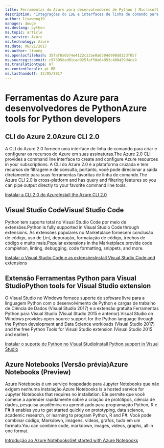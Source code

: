 ```yaml
---
title: Ferramentas do Azure para desenvolvedores de Python | Microsoft Docs
description: "Integrações do IDE e interfaces de linha de comando para desenvolvedores de Python trabalhando no Azure."
author: lisawong19
manager: douge
ms.devlang: python
ms.topic: article
ms.service: Azure
ms.technology: Azure
ms.date: 06/21/2017
ms.author: liwong
ms.openlocfilehash: 35faf0a6b74e4122c22ae0a6304d990dd13df057
ms.sourcegitcommit: c57305dad01cad925faf50a64953c408429d4ca9
ms.translationtype: HT
ms.contentlocale: pt-BR
ms.lasthandoff: 12/05/2017
---
```

# <a name="azure-tools-for-python-developers"></a><span data-ttu-id="9e022-103">Ferramentas do Azure para desenvolvedores de Python</span><span class="sxs-lookup"><span data-stu-id="9e022-103">Azure tools for Python developers</span></span>

## <a name="azure-cli-20"></a><span data-ttu-id="9e022-104">CLI do Azure 2.0</span><span class="sxs-lookup"><span data-stu-id="9e022-104">Azure CLI 2.0</span></span>

<span data-ttu-id="9e022-105">A CLI do Azure 2.0 fornece uma interface de linha de comando para criar e configurar os recursos do Azure em suas assinaturas.</span><span class="sxs-lookup"><span data-stu-id="9e022-105">The Azure 2.0 CLI provides a command line interface to create and configure Azure resources in your subscriptions.</span></span> <span data-ttu-id="9e022-106">A CLI do Azure 2.0 é a plataforma cruzada e tem recursos de filtragem e de consulta, portanto, você pode direcionar a saída diretamente para suas ferramentas favoritas de linha de comando.</span><span class="sxs-lookup"><span data-stu-id="9e022-106">The Azure CLI 2.0 is cross-platform and has query and filtering features so you can pipe output directly to your favorite command line tools.</span></span> 

[<span data-ttu-id="9e022-107">Instalar a CLI 2.0 do Azure</span><span class="sxs-lookup"><span data-stu-id="9e022-107">Install the Azure CLI 2.0</span></span>](https://docs.microsoft.com/cli/azure/install-azure-cli)

## <a name="visual-studio-code"></a><span data-ttu-id="9e022-108">Visual Studio Code</span><span class="sxs-lookup"><span data-stu-id="9e022-108">Visual Studio Code</span></span>
<span data-ttu-id="9e022-109">Python tem suporte total no Visual Studio Code por meio de extensões.</span><span class="sxs-lookup"><span data-stu-id="9e022-109">Python is fully supported in Visual Studio Code through extensions.</span></span> <span data-ttu-id="9e022-110">As extensões populares no Marketplace fornecem conclusão de código, uso de Lint, depuração, formatação de código, trechos de código e muito mais.</span><span class="sxs-lookup"><span data-stu-id="9e022-110">Popular extensions in the Marketplace provide code completion, linting, debugging, code formatting, snippets, and more.</span></span>

[<span data-ttu-id="9e022-111">Instalar o Visual Studio Code e as extensões</span><span class="sxs-lookup"><span data-stu-id="9e022-111">Install Visual Studio Code and extensions</span></span>](https://code.visualstudio.com/docs/languages/python)

## <a name="python-tools-for-visual-studio-extension"></a><span data-ttu-id="9e022-112">Extensão Ferramentas Python para Visual Studio</span><span class="sxs-lookup"><span data-stu-id="9e022-112">Python tools for Visual Studio extension</span></span>
<span data-ttu-id="9e022-113">O Visual Studio no Windows fornece suporte de software livre para a linguagem Python com o desenvolvimento de Python e cargas de trabalho de Ciência de Dados (Visual Studio 2017) e a extensão gratuita Ferramentas Python para Visual Studio (Visual Studio 2015 e anterior).</span><span class="sxs-lookup"><span data-stu-id="9e022-113">Visual Studio on Windows provides open-source support for the Python language through the Python development and Data Science workloads (Visual Studio 2017) and the free Python Tools for Visual Studio extension (Visual Studio 2015 and earlier).</span></span> 

[<span data-ttu-id="9e022-114">Instalar o suporte de Python no Visual Studio</span><span class="sxs-lookup"><span data-stu-id="9e022-114">Install Python support in Visual Studio</span></span>](https://docs.microsoft.com/visualstudio/python/installation)

## <a name="azure-notebooks-preview"></a><span data-ttu-id="9e022-115">Azure Notebooks (Versão prévia)</span><span class="sxs-lookup"><span data-stu-id="9e022-115">Azure Notebooks (Preview)</span></span>
<span data-ttu-id="9e022-116">Azure Notebooks é um serviço hospedado para Jupyter Notebooks que não exigem nenhuma instalação.</span><span class="sxs-lookup"><span data-stu-id="9e022-116">Azure Notebooks is a hosted service for Jupyter Notebooks that requires no installation.</span></span> <span data-ttu-id="9e022-117">Ele permite que você comece a aprender rapidamente sobre a criação de protótipos, ciência de dados, pesquisa acadêmica ou aprendizado para programação Python, R e F#.</span><span class="sxs-lookup"><span data-stu-id="9e022-117">It enables you to get started quickly on prototyping, data science, academic research, or learning to program Python, R and F#.</span></span> <span data-ttu-id="9e022-118">Você pode combinar código, Markdown, imagens, vídeos, grafos, tudo em um formato.</span><span class="sxs-lookup"><span data-stu-id="9e022-118">You can combine code, markdown, images, videos, graphs, all in one format.</span></span>

[<span data-ttu-id="9e022-119">Introdução ao Azure Notebooks</span><span class="sxs-lookup"><span data-stu-id="9e022-119">Get started with Azure Notebooks</span></span>](https://notebooks.azure.com/)
